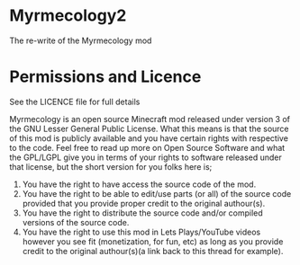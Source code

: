Myrmecology2
============

The re-write of the Myrmecology mod

Permissions and Licence
=======================

See the LICENCE file for full details

Myrmecology is an open source Minecraft mod released under version 3 of the GNU Lesser General Public License. What this means is that the source of this mod is publicly available and you have certain rights with respective to the code. Feel free to read up more on Open Source Software and what the GPL/LGPL give you in terms of your rights to software released under that license, but the short version for you folks here is;
1. You have the right to have access the source code of the mod.
2. You have the right to be able to edit/use parts (or all) of the source code provided that you provide proper credit to the original authour(s).
3. You have the right to distribute the source code and/or compiled versions of the source code.
4. You have the right to use this mod in Lets Plays/YouTube videos however you see fit (monetization, for fun, etc) as long as you provide credit to the original authour(s)(a link back to this thread for example).
